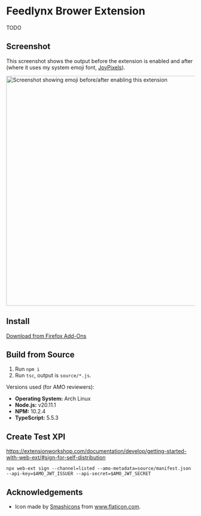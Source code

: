# Feedlynx Brower Extension

TODO

## Screenshot

This screenshot shows the output before the extension is enabled and after
(where it uses my system emoji font, [JoyPixels](https://www.joypixels.com/)).

<img src="screenshots/Screenshot.png" width="613" alt="Screenshot showing emoji before/after enabling this extension">

## Install

[Download from Firefox Add-Ons](https://addons.mozilla.org/en-US/firefox/addon/feedlynx/)

## Build from Source

1. Run `npm i`
2. Run `tsc`, output is `source/*.js`.

Versions used (for AMO reviewers):

* **Operating System:** Arch Linux
* **Node.js:** v20.11.1
* **NPM:** 10.2.4
* **TypeScript:** 5.5.3

## Create Test XPI

<https://extensionworkshop.com/documentation/develop/getting-started-with-web-ext/#sign-for-self-distribution>

    npx web-ext sign --channel=listed --amo-metadata=source/manifest.json --api-key=$AMO_JWT_ISSUER --api-secret=$AMO_JWT_SECRET

## Acknowledgements

* Icon made by <a href="https://www.flaticon.com/authors/smashicons" title="Smashicons">Smashicons</a>
  from <a href="https://www.flaticon.com/" title="Flaticon">www.flaticon.com</a>.
